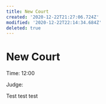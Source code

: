 ```yaml
---
title: New Court
created: '2020-12-22T21:27:06.724Z'
modified: '2020-12-22T22:14:34.684Z'
deleted: true
---
```


# New Court
Time: 12:00

Judge:

Test test test


